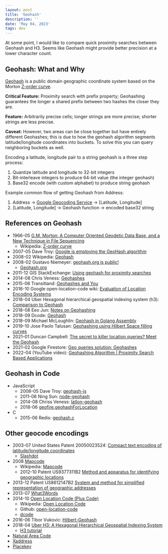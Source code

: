 ```yaml
---
layout: post
title: 'Geohash'
description: ''
date: 'May 04, 2023'
tags: dev
---
```


At some point, I would like to compare quick proximity searches between Geohash and H3. Seems like Geohash might provide better precision at a lower character count.

## Geohash: What and Why

[Geohash](https://en.wikipedia.org/wiki/Geohash) is a public domain geographic coordinate system based on the Morton [Z-order curve](https://en.wikipedia.org/wiki/Z-order_curve).

**Critical Feature:** Proximity search with prefix property; Geohashing guarantees the longer a shared prefix between two hashes the closer they are.

**Feature:** Arbitrarily precise cells; longer strings are more precise; shorter strings are less precise.

**Caveat:** However, two areas can be close together but have entirely different Geohashes; this is due to how the geohash algorithm segments latitude/longitude coordinates into buckets. To solve this you can query neighboring buckets as well.

Encoding a latitude, longitude pair to a string geohash is a three step process:

1. Quantize latitude and longitude to 32-bit integers
2. Bit-interleave integers to produce 64-bit value (the integer geohash)
3. Base32 encode (with custom alphabet) to produce string geohash

Example common flow of getting Geohash from Address:

1. Address → [Google Geocoding Service](https://developers.google.com/maps/documentation/javascript/geocoding) → [Latitude, Longitude]
2. [Latitude, Longitude] → Geohash function → encoded base32 string

## References on Geohash

- 1966-05 [G.M. Morton: A Computer Oriented Geodetic Data Base, and a New Technique in File Sequencing](https://dominoweb.draco.res.ibm.com/0dabf9473b9c86d48525779800566a39.html)
    - Wikipedia: [Z-order curve](https://en.wikipedia.org/wiki/Z-order_curve)
- 2007-05 Dave Troy: [Google is employing the GeoHash algorithm](https://web.archive.org/web/20111123133103/http://www.openlocation.org/?p=9)
- 2008-02 Wikipedia: [Geohash](https://en.wikipedia.org/wiki/Geohash)
- 2008-02 Gustavo Niemeyer: [geohash.org is public!](https://web.archive.org/web/20080305223755/http://blog.labix.org/#post-85)
    - [Geohash.org](http://geohash.org/site/tips.html)
- 2011-12 GIS StackExchange: [Using geohash for proximity searches](https://gis.stackexchange.com/questions/18330/using-geohash-for-proximity-searches/92331#92331)
- 2014-08 Chris Veness: [Geohashes](https://www.movable-type.co.uk/scripts/geohash.html)
- 2015-06 Transitland: [Geohashes and You](https://www.transit.land/news/2015/06/05/geohashes-and-you)
- 2016-10 Google open-location-code wiki: [Evaluation of Location Encoding Systems](https://github.com/google/open-location-code/wiki/Evaluation-of-Location-Encoding-Systems#geohash)
- 2018-04 Uber Hexagonal hierarchical geospatial indexing system (h3): [Comparison to Geohash](https://h3geo.org/docs/comparisons/geohash)
- 2018-08 Eeo Jun: [Notes on Geohashing](https://eugene-eeo.github.io/blog/geohashing.html)
- 2018-09 Dcode: [Geohash](https://www.dcode.fr/geohash-coordinates)
- 2018-09 Michael McLoughlin: [Geohash in Golang Assembly](https://mmcloughlin.com/posts/geohash-assembly)
- 2019-10 Jose Paolo Talusan: [Geohashing using Hilbert Space filling curves](https://jpinjpblog.wordpress.com/2019/10/24/geohashing-using-hilbert-space-filling-curves/)
- 2021-01 Duncan Campbell: [The secret to killer location queries? Meet the Geohash](https://duncanacampbell.medium.com/demystifying-compound-location-queries-in-firebase-740e88a3fa9a)
- 2021-02 Google Firestore: [Geo queries solution: Geohashes](https://cloud.google.com/firestore/docs/solutions/geoqueries#solution_geohashes)
- 2022-04 (YouTube video): [Geohashing Algorithm | Proximity Search Based Applications](https://youtu.be/6uhSpLjGLgo)

## Geohash in Code

- JavaScript
    - 2008-05 Dave Troy: [geohash-js](https://github.com/davetroy/geohash-js)
    - 2011-06 Ning Sun: [node-geohash](https://github.com/sunng87/node-geohash)
    - 2014-08 Chriss Veness: [latlon-geohash](https://github.com/chrisveness/latlon-geohash)
    - 2018-06 [geofire.geohashForLocation](https://github.com/firebase/geofire-js/blob/master/packages/geofire-common/src/index.ts#L146)
- C
    - 2015-06 Redis: [geohash.c](https://github.com/redis/redis/blob/fc0c9c8097a5b2bc8728bec9cfee26817a702f09/src/geohash.c)


## Other geocode encodings

- 2003-07 United States Patent 20050023524: [Compact text encoding of latitude/longitude coordinates](https://patents.google.com/patent/US20050023524A1/en)
    - [Slashdot](https://yro.slashdot.org/story/05/02/06/1437236/microsoft-seeks-latitudelongitude-patent)
- 2008 [Mapcode](https://www.mapcode.com/)
    - Wikipedia: [Mapcode](https://en.wikipedia.org/wiki/Mapcode#:~:text=The%20mapcode%20system%20was%20developed,opened%20up%20for%20civilian%20use.)
    - 2012-10 Patent US9377311B2 [Method and apparatus for identifying geographic locations](https://patents.google.com/patent/US9377311/en)
- 2013-12 Patent US8612147B2 [System and method for simplified representation of geographic addresses](https://patents.google.com/patent/US8612147B2/en)
- 2013-07 [What3Words](https://what3words.com/)
- 2014-10 [Open Location Code (Plus Code)](https://maps.google.com/pluscodes/)
    - Wikipedia: [Open Location Code](https://en.wikipedia.org/wiki/Open_Location_Code)
    - Github: [open-location-code](https://github.com/google/open-location-code)
    - [dcode](https://www.dcode.fr/open-location-code)
- 2016-06 Tibor Vukovic: [Hilbert-Geohash](https://ntnuopen.ntnu.no/ntnu-xmlui/bitstream/handle/11250/2404058/14938_FULLTEXT.pdf?sequence=1)
- 2018-04 [Uber H3: A Hexagonal Hierarchical Geospatial Indexing System](https://h3geo.org/)
    - [H3 tutorial](https://observablehq.com/@nrabinowitz/h3-tutorial-intro-to-h3-js-v4)
- [Natural Area Code](https://wikimili.com/en/Natural_Area_Code)
- [Xaddress](https://xaddress.org/)
- [Placekey](https://www.placekey.io/)
